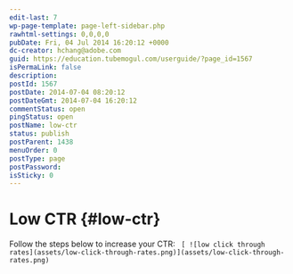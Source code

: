 ```yaml
---
edit-last: 7
wp-page-template: page-left-sidebar.php
rawhtml-settings: 0,0,0,0
pubDate: Fri, 04 Jul 2014 16:20:12 +0000
dc-creator: hchang@adobe.com
guid: https://education.tubemogul.com/userguide/?page_id=1567
isPermaLink: false
description: 
postId: 1567
postDate: 2014-07-04 08:20:12
postDateGmt: 2014-07-04 16:20:12
commentStatus: open
pingStatus: open
postName: low-ctr
status: publish
postParent: 1438
menuOrder: 0
postType: page
postPassword: 
isSticky: 0
---
```


# Low CTR {#low-ctr}

Follow the steps below to increase your CTR:  ` [ ![low click through rates](assets/low-click-through-rates.png)](assets/low-click-through-rates.png)` 